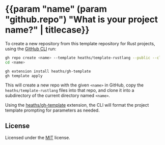 # {{param "name" (param "github.repo") "What is your project name?" | titlecase}}

<!-- {{if 0}} -->
To create a new repository from this template repository for Rust projects,
using the [GitHub CLI](https://github.com/cli/cli) run:

```bash
gh repo create <name> --template heaths/template-rustlang --public --clone
cd <name>

gh extension install heaths/gh-template
gh template apply
```

This will create a new repo with the given `<name>` in GitHub, copy the
`heaths/template-rustlang` files into that repo, and clone it into a
subdirectory of the current directory named `<name>`.

Using the [heaths/gh-template](https://github.com/heaths/gh-template) extension,
the CLI will format the project template prompting for parameters as needed.
<!-- {{end}} -->

## License

Licensed under the [MIT](LICENSE.txt) license.
